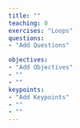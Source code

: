 ```yaml
---
title: ""
teaching: 0
exercises: "Loops"
questions:
- "Add Questions"

objectives:
- "Add Objectives"
- ""
- ""
keypoints:
- "Add Keypoints"
- ""
- ""
---
```


